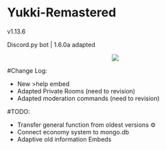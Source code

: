 # Yukki-Remastered
<p> v1.13.6 </p>
<p> Discord.py bot | 1.6.0a adapted </p> 

<p align="center">
    <img src="https://sun9-7.userapi.com/impg/naRoTuZ82rSI5A__ez6OzhzhbcN2m7_atRZeoA/eTu5KXNrmb4.jpg?size=1440x810&quality=96&proxy=1&sign=54c5d02d74b939fbf749194e17039075&type=album">
</p>

#Change Log:
- New >help embed
- Adapted Private Rooms (need to revision)
- Adapted moderation commands (need to revision)

#TODO:
- Transfer general function from oldest versions ⚙ ️
- Connect economy system to mongo.db
- Adaptive old information Embeds